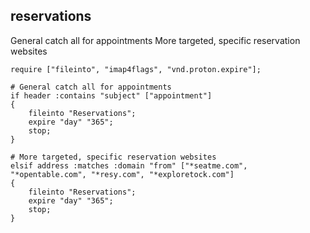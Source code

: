 ## reservations

 General catch all for appointments
 More targeted, specific reservation websites

~~~sieve
require ["fileinto", "imap4flags", "vnd.proton.expire"];

# General catch all for appointments
if header :contains "subject" ["appointment"] 
{
    fileinto "Reservations";
    expire "day" "365";
    stop; 
}

# More targeted, specific reservation websites
elsif address :matches :domain "from" ["*seatme.com", "*opentable.com", "*resy.com", "*exploretock.com"]
{
    fileinto "Reservations";
    expire "day" "365";
    stop; 
}
~~~
